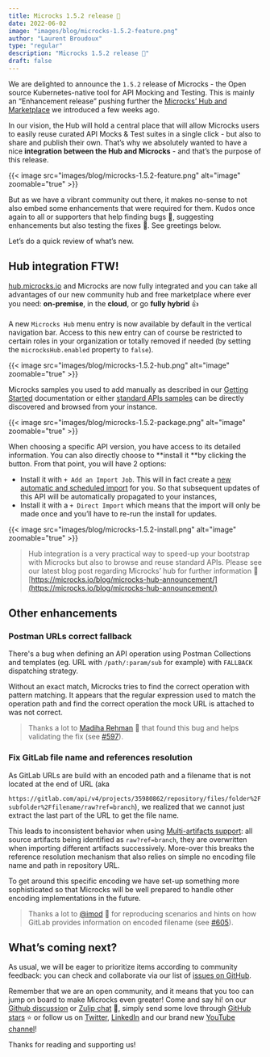 ```yaml
---
title: Microcks 1.5.2 release 🚀
date: 2022-06-02
image: "images/blog/microcks-1.5.2-feature.png"
author: "Laurent Broudoux"
type: "regular"
description: "Microcks 1.5.2 release 🚀"
draft: false
---
```


We are delighted to announce the `1.5.2` release of Microcks - the Open source Kubernetes-native tool for API Mocking and Testing. This is mainly an “Enhancement release” pushing further the [Microcks’ Hub and Marketplace](https://microcks.io/blog/microcks-hub-announcement/) we introduced a few weeks ago.

In our vision, the Hub will hold a central place that will allow Microcks users to easily reuse curated API Mocks & Test suites in a single click - but also to share and publish their own. That’s why we absolutely wanted to have a nice **integration between the Hub and Microcks** - and that’s the purpose of this release.

{{< image src="images/blog/microcks-1.5.2-feature.png" alt="image" zoomable="true" >}}

But as we have a vibrant community out there, it makes no-sense to not also embed some enhancements that were required for them. Kudos once again to all or supporters that help finding bugs 🐞, suggesting enhancements but also testing the fixes 👏. See greetings below.

Let’s do a quick review of what’s new.


## Hub integration FTW!

[hub.microcks.io](hub.microcks.io) and Microcks are now fully integrated and you can take all advantages of our new community hub and free marketplace where ever you need: **on-premise**, in the **cloud**, or go **fully hybrid** 👍 \
 \
A new `Microcks Hub` menu entry is now available by default in the vertical navigation bar. Access to this new entry can of course be restricted to certain roles in your organization or totally removed if needed (by setting the ``microcksHub.enabled`` property to `false`).

{{< image src="images/blog/microcks-1.5.2-hub.png" alt="image" zoomable="true" >}}

Microcks samples you used to add manually as described in our [Getting Started](https://microcks.io/documentation/getting-started/#loading-samples) documentation or either [standard APIs samples](https://microcks.io/blog/microcks-hub-announcement/#openbankingorguk-use-case) can be directly discovered and browsed from your instance.

{{< image src="images/blog/microcks-1.5.2-package.png" alt="image" zoomable="true" >}}

When choosing a specific API version, you have access to its detailed information. You can also directly choose to **install it **by clicking the button. From that point, you will have 2 options:

* Install it with `+ Add an Import Job`. This will in fact create a [new automatic and scheduled import](https://microcks.io/documentation/using/importers/#creating-a-new-scheduled-import) for you. So that subsequent updates of this API will be automatically propagated to your instances,
* Install it with a `+ Direct Import` which means that the import will only be made once and you’ll have to re-run the install for updates.

{{< image src="images/blog/microcks-1.5.2-install.png" alt="image" zoomable="true" >}}

> Hub integration is a very practical way to speed-up your bootstrap with Microcks but also to browse and reuse standard APIs. Please see our latest blog post regarding Microcks’ hub for further information 📖[https://microcks.io/blog/microcks-hub-announcement/](https://microcks.io/blog/microcks-hub-announcement/)


## Other enhancements

### Postman URLs correct fallback

There's a bug when defining an API operation using Postman Collections and templates (eg. URL with `/path/:param/sub` for example) with `FALLBACK` dispatching strategy.

Without an exact match, Microcks tries to find the correct operation with pattern matching. It appears that the regular expression used to match the operation path and find the correct operation the mock URL is attached to was not correct.

> Thanks a lot to [Madiha Rehman](https://www.linkedin.com/in/madihar/) 🙏 that found this bug and helps validating the fix (see [#597](https://github.com/microcks/microcks/issues/597)).


### Fix GitLab file name and references resolution

As GitLab URLs are build with an encoded path and a filename that is not located at the end of URL (aka

`https://gitlab.com/api/v4/projects/35980862/repository/files/folder%2Fsubfolder%2Ffilename/raw?ref=branch`), we realized that we cannot just extract the last part of the URL to get the file name.

This leads to inconsistent behavior when using [Multi-artifacts support](https://microcks.io/documentation/using/importers/#multi-artifacts-support): all source artifacts being identified as `raw?ref=branch`, they are overwritten when importing different artifacts successively. More-over this breaks the reference resolution mechanism that also relies on simple no encoding file name and path in repository URL.

To get around this specific encoding we have set-up something more sophisticated so that Microcks will be well prepared to handle other encoding implementations in the future.

> Thanks a lot to [@imod](https://github.com/imod) 🙏 for reproducing scenarios and hints on how GitLab provides information on encoded filename (see [#605](https://github.com/microcks/microcks/issues/605)).


## What’s coming next?

As usual, we will be eager to prioritize items according to community feedback: you can check and collaborate via our list of [issues on GitHub](https://github.com/microcks/microcks/issues). 

Remember that we are an open community, and it means that you too can jump on board to make Microcks even greater! Come and say hi! on our [Github discussion](https://github.com/microcks/microcks/discussions) or [Zulip chat](https://microcksio.zulipchat.com/) 🐙, simply send some love through [GitHub stars](https://github.com/microcks/microcks) ⭐️ or follow us on [Twitter](https://twitter.com/microcksio), [LinkedIn](https://www.linkedin.com/company/microcks/) and our brand new [YouTube channel](https://www.youtube.com/c/Microcks)!

Thanks for reading and supporting us! 

